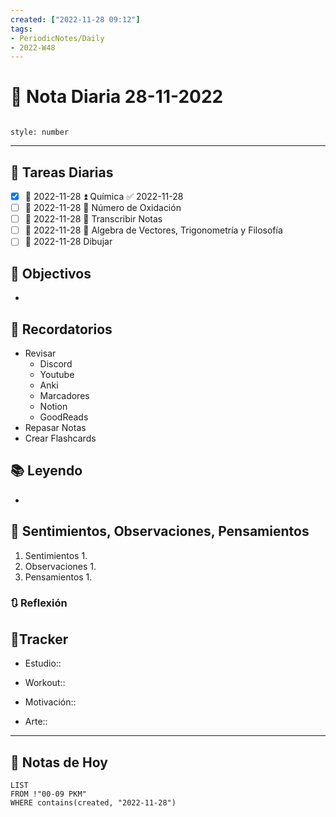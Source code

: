 ```yaml
---
created: ["2022-11-28 09:12"]
tags:
- PeriodicNotes/Daily
- 2022-W48
---
```


# 📅 Nota Diaria 28-11-2022
```toc

style: number

```

---
## 🔷 Tareas Diarias
- [x] 📅 2022-11-28 ⏫ Química ✅ 2022-11-28
- [ ] 📅 2022-11-28 🔼 Número de Oxidación
- [ ] 📅 2022-11-28 🔼 Transcribir Notas
- [ ] 📅 2022-11-28 🔽 Algebra de Vectores, Trigonometría y Filosofía
- [ ] 📅 2022-11-28 Dibujar

## 🎯 Objectivos
- 
## 📕 Recordatorios
- Revisar
	- Discord
	- Youtube
	- Anki
	- Marcadores
	- Notion
	- GoodReads
- Repasar Notas
- Crear Flashcards

## 📚 Leyendo
- 
## 💬 Sentimientos, Observaciones, Pensamientos 
1. Sentimientos
	1. 
2. Observaciones
	1. 
3. Pensamientos
	1. 
### 🔃 Reflexión

## 🔷Tracker

- Estudio::

- Workout::

- Motivación:: 

- Arte::
---

## 📅 Notas de Hoy
```dataview
LIST 
FROM !"00-09 PKM" 
WHERE contains(created, "2022-11-28")
```